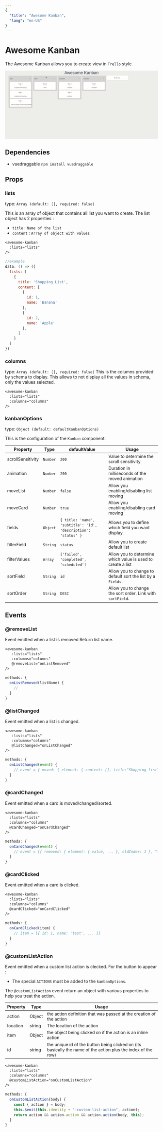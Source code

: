 ```yaml
---
{
  "title": "Awesome Kanban",
  "lang": "en-US"
}
---
```


# Awesome Kanban

The Awesome Kanban allows you to create view in `Trello` style.

![Demo Gif](./awesomekanban-demo.gif)

## Dependencies

* vuedraggable `npm install vuedraggable`

## Props
### lists
type: `Array (default: [], required: false)`

This is an array of object that contains all list you want to create.
The list object has 2 properties :
* `title` : `Name of the list`
* `content` : `Array of object with values`

```vue
<awesome-kanban
  :lists="lists"
/>
```

```js
//example
data: () => ({
  lists: [
    {
      title: 'Shopping List',
      content: [
        {
          id: 1,
          name: 'Banana'
        },
        {
          id: 2,
          name: 'Apple'
        },
      ]
    }
  ]
})
```

### columns
type: `Array (default: [], required: false)`
This is the columns provided by schema to display.
This allows to not display all the values in schema, only the values selected.

```vue
<awesome-kanban
  :lists="lists"
  :columns="columns"
/>
```

### kanbanOptions
type: `Object (default: defaultKanbanOptions)`

This is the configuration of the `Kanban` component.

| Property   |     Type      |     defaultValue      |     Usage      |
|------------|---------------|-----------------------|----------------|
| scrollSensitivity | `Number` | `200` | Value to determine the scroll sensitivity |
| animation | `Number` | `200` | Duration in milliseconds of the moved animation |
| moveList | `Number` | `false` | Allow you enabling/disabling list moving |
| moveCard | `Number` | `true` | Allow you enabling/disabling card moving |
| fields | `Object` | `{ title: 'name', 'subtitle': 'id', 'description': 'status' }` | Allows you to define which field you want display |
| filterField | `String` | `status` | Allow you to create default list |
| filterValues | `Array` | `['failed', 'completed', 'scheduled']` | Allow you to determine which value is used to create a list |
| sortField | `String` | `id` | Allow you to change to default sort the list by a `Fields`. |
| sortOrder | `String` | `DESC` | Allow you to change the sort order. Link with `sortField`. |
    
## Events
### @removeList
Event emitted when a list is removed
Return list name.
```vue
<awesome-kanban
   :lists="lists"
   :columns="columns"
   @removeList="onListRemoved"
/>
```
```js
methods: {
  onListRemoved(listName) {
    //
  }
}
```
### @listChanged
Event emitted when a list is changed. 
```vue
<awesome-kanban
   :lists="lists"
   :columns="columns"
   @listChanged="onListChanged"
/> 
```
```js
methods: {
  onListChanged(event) {
    // event = { moved: { element: { content: [], title:"Shopping list" }, newIndex: 3, oldIndex: 2} }
  }
}
```
### @cardChanged
Event emitted when a card is moved/changed/sorted.
```vue
<awesome-kanban
  :lists="lists"
  :columns="columns"
  @cardChanged="onCardChanged"
/>
```
```js
methods: {
  onCardChanged(event) {
    // event = [{ removed: { element: { value, ... }, oldIndex: 1 }, "list_name"]
  }
}
```
### @cardClicked
Event emitted when a card is clicked.
```vue
<awesome-kanban
  :lists="lists"
  :columns="columns"
  @cardClicked="onCardClicked"
/>
```
```js
methods: {
  onCardClicked(item) {
    // item = [{ id: 1, name: 'test', ... }]
  }
}
```
### @customListAction
Event emitted when a custom list action is clecked.
For the button to appear :
* The special `ACTIONS` must be added to the `kanbanOptions`.

The `@customListAction` event return an object with various properties to help you treat the action.

| Property   |     Type      |     Usage      |
|----------|---------------|---------------|
| action | Object | the action definition that was passed at the creation of the action |
| location | string | The location of the action |
| item | Object | the object being clicked on if the action is an inline action |
| id | string | the unique id of the button being clicked on (its basically the name of the action plus the index of the row) |

```vue
<awesome-kanban
  :lists="lists"
  :columns="columns"
  @customListAction="onCustomListAction"
/>
```
```js
methods: {
  onCustomListAction(body) {
    const { action } = body;
    this.$emit(this.identity + "-custom-list-action", action);
    return action && action.action && action.action(body, this);
  }
}
```